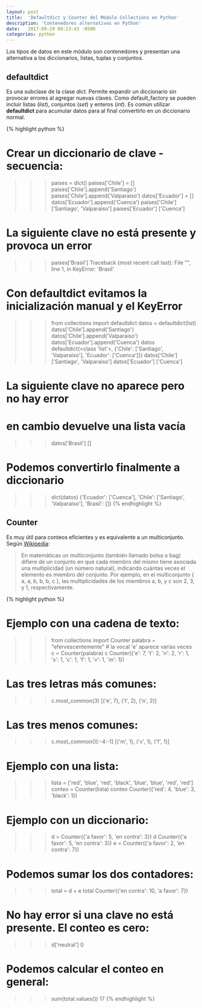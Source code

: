 ```yaml
---
layout: post
title:  'Defaultdict y Counter del Módulo Collections en Python'
description: 'Contenedores alternativos en Python'
date:   2017-09-29 00:23:43 -0500
categories: python
---
```


Los tipos de datos en este módulo son contenedores y presentan una alternativa a los diccionarios, listas, tuplas y conjuntos.

## defaultdict
Es una subclase de la clase *dict*. Permite expandir un diccionario sin provocar errores al agregar nuevas claves. Como default_factory se pueden incluir listas (*list*), conjuntos (*set*) y enteros (*int*).
Es común utilizar **defaultdict** para acumular datos para al final convertirlo en un diccionario normal.

{% highlight python %}
# Crear un diccionario de clave - secuencia:
>>> paises = dict()
>>> paises['Chile'] = []
>>> paises['Chile'].append('Santiago')
>>> paises['Chile'].append('Valparaiso')
>>> datos['Ecuador'] = []
>>> datos['Ecuador'].append('Cuenca')
>>> paises['Chile']
['Santiago', 'Valparaiso']
>>> paises['Ecuador']
['Cuenca']

# La siguiente clave no está presente y provoca un error
>>> paises['Brasil']
Traceback (most recent call last):
  File "<stdin>", line 1, in <module>
KeyError: 'Brasil'

# Con defaultdict evitamos la inicialización manual y el KeyError
>>> from collections import defaultdict
>>> datos = defaultdict(list)
>>> datos['Chile'].append('Santiago')
>>> datos['Chile'].append('Valparaiso')
>>> datos['Ecuador'].append('Cuenca')
>>> datos
defaultdict(<class 'list'>, {'Chile': ['Santiago', 'Valparaiso'], 'Ecuador': ['Cuenca']})
>>> datos['Chile']
['Santiago', 'Valparaiso']
>>> datos['Ecuador']
['Cuenca']

# La siguiente clave no aparece pero no hay error
# en cambio devuelve una lista vacía
>>> datos['Brasil']
[]

# Podemos convertirlo finalmente a diccionario
>>> dict(datos)
{'Ecuador': ['Cuenca'], 'Chile': ['Santiago', 'Valparaiso'], 'Brasil': []}
{% endhighlight %}

## Counter
Es muy útil para conteos eficientes y es equivalente a un multiconjunto. Según [Wikipedia](https://es.wikipedia.org/wiki/Multiconjunto):
<blockquote>
En matemáticas un multiconjunto (también llamado bolsa o bag) difiere de un conjunto en que cada miembro del mismo tiene asociada una multiplicidad (un número natural), indicando cuántas veces el elemento es miembro del conjunto. Por ejemplo, en el multiconjunto { a, a, b, b, b, c }, las multiplicidades de los miembros a, b, y c son 2, 3, y 1, respectivamente.
</blockquote>

{% highlight python %}
# Ejemplo con una cadena de texto:
>>> from collections import Counter
>>> palabra = "efervescentemente" # la vocal 'e' aparece varias veces
>>> c = Counter(palabra)
>>> c
Counter({'e': 7, 't': 2, 'n': 2, 'r': 1, 's': 1, 'c': 1, 'f': 1, 'v': 1, 'm': 1})
# Las tres letras más comunes:
>>> c.most_common(3)
[('e', 7), ('t', 2), ('n', 2)]
# Las tres menos comunes:
>>> c.most_common()[:-4:-1]
[('m', 1), ('v', 1), ('f', 1)]

# Ejemplo con una lista:
>>> lista = ['red', 'blue', 'red', 'black', 'blue', 'blue', 'red', 'red']
>>> conteo = Counter(lista)
>>> conteo
Counter({'red': 4, 'blue': 3, 'black': 1})

# Ejemplo con un diccionario:
>>> d = Counter({'a favor': 5, 'en contra': 3})
>>> d
Counter({'a favor': 5, 'en contra': 3})
>>> e = Counter({'a favor': 2, 'en contra': 7})

# Podemos sumar los dos contadores:
>>> total = d + e
>>> total
Counter({'en contra': 10, 'a favor': 7})

# No hay error si una clave no está presente. El conteo es cero:
>>> d['neutral']
0

# Podemos calcular el conteo en general:
>>> sum(total.values())
17
{% endhighlight %}